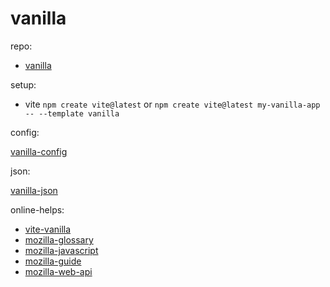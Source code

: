 # vanilla

repo:
- [vanilla](https://github.com/ai7x/vanilla)

setup:

- vite `npm create vite@latest` or `npm create vite@latest my-vanilla-app -- --template vanilla`

config:

[vanilla-config](https://github.com/ai7x/vanilla/blob/main/3/vanilla-config/vite.config.js)

json:

[vanilla-json](https://github.com/ai7x/vanilla/tree/main/4/vanilla-json)


online-helps:

- [vite-vanilla](https://github.com/vitejs/vite/tree/main/packages/create-vite/template-vanilla)
- [mozilla-glossary](https://developer.mozilla.org/en-US/docs/Glossary/JavaScript)
- [mozilla-javascript](https://developer.mozilla.org/en-US/docs/Web/JavaScript)
- [mozilla-guide](https://developer.mozilla.org/en-US/docs/Web/JavaScript/Guide)
- [mozilla-web-api](https://developer.mozilla.org/en-US/docs/Web/API)
